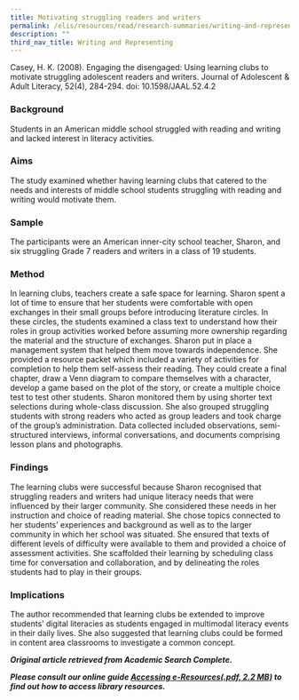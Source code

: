 ```yaml
---
title: Motivating struggling readers and writers
permalink: /elis/resources/read/research-summaries/writing-and-representing/motivating-struggling-reader-writer/
description: ""
third_nav_title: Writing and Representing
---
```

Casey, H. K. (2008). Engaging the disengaged: Using learning clubs to motivate struggling adolescent readers and writers. Journal of Adolescent & Adult Literacy, 52(4), 284-294. doi: 10.1598/JAAL.52.4.2   

### Background

Students in an American middle school struggled with reading and writing and lacked interest in literacy activities.

### Aims

The study examined whether having learning clubs that catered to the needs and interests of middle school students struggling with reading and writing would motivate them.

### Sample

The participants were an American inner-city school teacher, Sharon, and six struggling Grade 7 readers and writers in a class of 19 students.

### Method

In learning clubs, teachers create a safe space for learning. Sharon spent a lot of time to ensure that her students were comfortable with open exchanges in their small groups before introducing literature circles. In these circles, the students examined a class text to understand how their roles in group activities worked before assuming more ownership regarding the material and the structure of exchanges. Sharon put in place a management system that helped them move towards independence. She provided a resource packet which included a variety of activities for completion to help them self-assess their reading. They could create a final chapter, draw a Venn diagram to compare themselves with a character, develop a game based on the plot of the story, or create a multiple choice test to test other students. Sharon monitored them by using shorter text selections during whole-class discussion. She also grouped struggling students with strong readers who acted as group leaders and took charge of the group’s administration. Data collected included observations, semi-structured interviews, informal conversations, and documents comprising lesson plans and photographs.

### Findings

The learning clubs were successful because Sharon recognised that struggling readers and writers had unique literacy needs that were influenced by their larger community. She considered these needs in her instruction and choice of reading material. She chose topics connected to her students’ experiences and background as well as to the larger community in which her school was situated. She ensured that texts of different levels of difficulty were available to them and provided a choice of assessment activities. She scaffolded their learning by scheduling class time for conversation and collaboration, and by delineating the roles students had to play in their groups.

### Implications

The author recommended that learning clubs be extended to improve students’ digital literacies as students engaged in multimodal literacy events in their daily lives. She also suggested that learning clubs could be formed in content area classrooms to investigate a common concept.

_**Original article retrieved from Academic Search Complete.**_   

**_Please consult our online guide [Accessing e-Resources(.pdf, 2.2 MB)](https://academyofsingaporeteachers-moe-edu-sg-admin.cwp.sg/elis/resources/read/research-summaries/writing-and-representing/18e45074-6b1b-4ac7-811f-1a8da16c4f81 "Accessing e-Resources") to find out how to access library resources._**